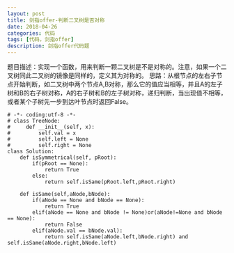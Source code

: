 ```yaml
---
layout: post
title: 剑指offer-判断二叉树是否对称
date: 2018-04-26
categories: 代码
tags: [代码，剑指offer]
description: 剑指offer代码题
---
```


题目描述：实现一个函数，用来判断一颗二叉树是不是对称的。注意，如果一个二叉树同此二叉树的镜像是同样的，定义其为对称的。
思路：从根节点的左右子节点开始判断，如二叉树中两个节点A,B对称，那么它的值应当相等，并且A的左子树和B的右子树对称，A的右子树和B的左子树对称，递归判断，当出现值不相等，或者某个子树先一步到达叶节点时返回False。

```
# -*- coding:utf-8 -*-
# class TreeNode:
#     def __init__(self, x):
#         self.val = x
#         self.left = None
#         self.right = None
class Solution:
    def isSymmetrical(self, pRoot):
        if(pRoot == None):
            return True
        else:
            return self.isSame(pRoot.left,pRoot.right)

    def isSame(self,aNode,bNode):
        if(aNode == None and bNode == None):
            return True
        elif(aNode == None and bNode != None)or(aNode!=None and bNode == None):
            return False
        elif(aNode.val == bNode.val):
            return self.isSame(aNode.left,bNode.right) and self.isSame(aNode.right,bNode.left)
```
